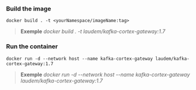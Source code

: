 ### Build the image
```
docker build . -t <yourNamespace/imageName:tag>
```
> **Exemple**
> *docker build . -t laudem/kafka-cortex-gateway:1.7*

### Run the container
```
docker run -d --network host --name kafka-cortex-gateway laudem/kafka-cortex-gateway:1.7
```
> **Exemple**
> *docker run -d --network host --name kafka-cortex-gateway laudem/kafka-cortex-gateway:1.7*

 